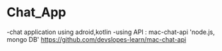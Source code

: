 # Chat_App
-chat application using adroid,kotlin
-using API : mac-chat-api 'node.js, mongo DB'
  https://github.com/devslopes-learn/mac-chat-api
